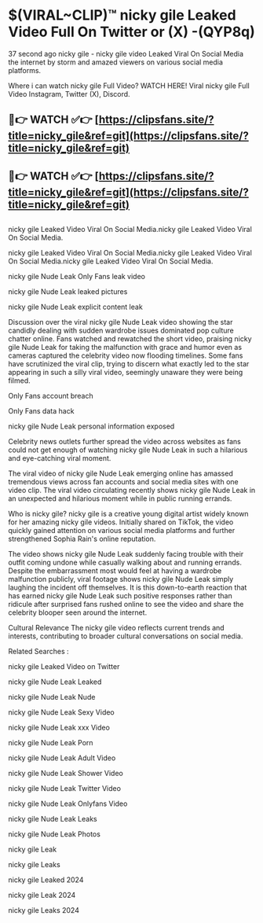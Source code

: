 # $(VIRAL~CLIP)™ nicky gile Leaked Video Full On Twitter or (X) -(QYP8q)
37 second ago nicky gile - nicky gile video Leaked Viral On Social Media the internet by storm and amazed viewers on various social media platforms.

Where i can watch nicky gile Full Video? WATCH HERE! Viral nicky gile Full Video Instagram, Twitter (X), Discord.

## 🔴👉 WATCH ✅👉 [https://clipsfans.site/?title=nicky_gile&ref=git](https://clipsfans.site/?title=nicky_gile&ref=git)
## 🔴👉 WATCH ✅👉 [https://clipsfans.site/?title=nicky_gile&ref=git](https://clipsfans.site/?title=nicky_gile&ref=git)
##
nicky gile Leaked Video Viral On Social Media.nicky gile Leaked Video Viral On Social Media.

nicky gile Leaked Video Viral On Social Media.nicky gile Leaked Video Viral On Social Media.nicky gile Leaked Video Viral On Social Media.

nicky gile Nude Leak Only Fans leak video

nicky gile Nude Leak leaked pictures

nicky gile Nude Leak explicit content leak

Discussion over the viral nicky gile Nude Leak video showing the star candidly dealing with sudden wardrobe issues dominated pop culture chatter online. Fans watched and rewatched the short video, praising nicky gile Nude Leak for taking the malfunction with grace and humor even as cameras captured the celebrity video now flooding timelines. Some fans have scrutinized the viral clip, trying to discern what exactly led to the star appearing in such a silly viral video, seemingly unaware they were being filmed.


Only Fans account breach

Only Fans data hack

nicky gile Nude Leak personal information exposed

Celebrity news outlets further spread the video across websites as fans could not get enough of watching nicky gile Nude Leak in such a hilarious and eye-catching viral moment.


The viral video of nicky gile Nude Leak emerging online has amassed tremendous views across fan accounts and social media sites with one video clip. The viral video circulating recently shows nicky gile Nude Leak in an unexpected and hilarious moment while in public running errands.


Who is nicky gile? nicky gile is a creative young digital artist widely known for her amazing nicky gile videos. Initially shared on TikTok, the video quickly gained attention on various social media platforms and further strengthened Sophia Rain's online reputation.

The video shows nicky gile Nude Leak suddenly facing trouble with their outfit coming undone while casually walking about and running errands. Despite the embarrassment most would feel at having a wardrobe malfunction publicly, viral footage shows nicky gile Nude Leak simply laughing the incident off themselves. It is this down-to-earth reaction that has earned nicky gile Nude Leak such positive responses rather than ridicule after surprised fans rushed online to see the video and share the celebrity blooper seen around the internet.

Cultural Relevance The nicky gile video reflects current trends and interests, contributing to broader cultural conversations on social media.

Related Searches :

nicky gile Leaked Video on Twitter

nicky gile Nude Leak Leaked

nicky gile Nude Leak Nude

nicky gile Nude Leak Sexy Video

nicky gile Nude Leak xxx Video

nicky gile Nude Leak Porn

nicky gile Nude Leak Adult Video

nicky gile Nude Leak Shower Video

nicky gile Nude Leak Twitter Video

nicky gile Nude Leak Onlyfans Video

nicky gile Nude Leak Leaks

nicky gile Nude Leak Photos

nicky gile Leak

nicky gile Leaks

nicky gile Leaked 2024

nicky gile Leak 2024

nicky gile Leaks 2024
